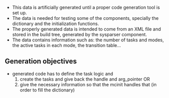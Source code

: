 - This data is artificially generated until a proper code generation tool is set up.
- The data is needed for testing some of the components, specially the dictionary and the initialization functions.
- The properly generated data is intended to come from an XML file and stored in the build tree, generated
by the sysparser component.
- The data contains information such as: the number of tasks and modes, the active tasks in each mode, the transition
table...


## Generation objectives
- generated code has to define the task logic and
    1. create the tasks and give back the handle and arg_pointer OR
    2. give the necessary information so that the mcinit handles that (in order to fill the dictionary)
